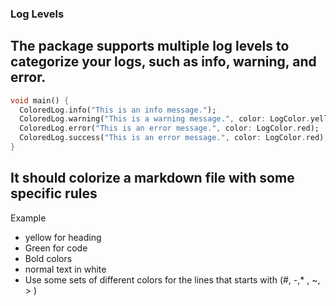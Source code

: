 ### Log Levels

## The package supports multiple log levels to categorize your logs, such as info, warning, and error.
```dart
void main() {
  ColoredLog.info("This is an info message.");
  ColoredLog.warning("This is a warning message.", color: LogColor.yellow);
  ColoredLog.error("This is an error message.", color: LogColor.red);
  ColoredLog.success("This is an error message.", color: LogColor.red);
}
```

## It should colorize a markdown file with some specific rules
Example
- yellow for heading 
- Green for code 
- Bold colors
- normal text in white
- Use some sets of different colors for the lines that starts with (#, -,* , ~, > )

